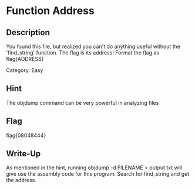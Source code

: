 # Function Address

## Description

You found this file, but realized you can't do anything useful without the 'find_string' function. The flag is its address! Format the flag as flag{ADDRESS}

Category: Easy

## Hint

The objdump command can be very powerful in analyzing files

## Flag

flag{08048444}

## Write-Up

As mentioned in the hint, running objdump -d FILENAME > output.txt will give use the assembly code for this program. Search for find_string and get the address.